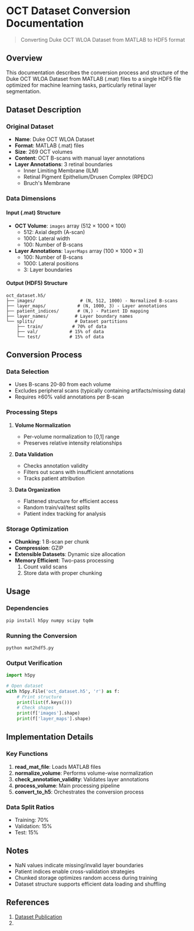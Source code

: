 # OCT Dataset Conversion Documentation
> Converting Duke OCT WLOA Dataset from MATLAB to HDF5 format

## Overview

This documentation describes the conversion process and structure of the Duke OCT WLOA Dataset from MATLAB (.mat) files to a single HDF5 file optimized for machine learning tasks, particularly retinal layer segmentation.

## Dataset Description

### Original Dataset
- **Name**: Duke OCT WLOA Dataset
- **Format**: MATLAB (.mat) files
- **Size**: 269 OCT volumes
- **Content**: OCT B-scans with manual layer annotations
- **Layer Annotations**: 3 retinal boundaries
  - Inner Limiting Membrane (ILM)
  - Retinal Pigment Epithelium/Drusen Complex (RPEDC)
  - Bruch's Membrane

### Data Dimensions

#### Input (.mat) Structure
- **OCT Volume**: `images` array (512 × 1000 × 100)
  - 512: Axial depth (A-scan)
  - 1000: Lateral width
  - 100: Number of B-scans
- **Layer Annotations**: `layerMaps` array (100 × 1000 × 3)
  - 100: Number of B-scans
  - 1000: Lateral positions
  - 3: Layer boundaries

#### Output (HDF5) Structure
```
oct_dataset.h5/
├── images/                 # (N, 512, 1000) - Normalized B-scans
├── layer_maps/            # (N, 1000, 3) - Layer annotations
├── patient_indices/       # (N,) - Patient ID mapping
├── layer_names/          # Layer boundary names
└── splits/               # Dataset partitions
    ├── train/           # 70% of data
    ├── val/            # 15% of data
    └── test/           # 15% of data
```

## Conversion Process

### Data Selection
- Uses B-scans 20-80 from each volume
- Excludes peripheral scans (typically containing artifacts/missing data)
- Requires ≥60% valid annotations per B-scan

### Processing Steps

1. **Volume Normalization**
   - Per-volume normalization to [0,1] range
   - Preserves relative intensity relationships

2. **Data Validation**
   - Checks annotation validity
   - Filters out scans with insufficient annotations
   - Tracks patient attribution

3. **Data Organization**
   - Flattened structure for efficient access
   - Random train/val/test splits
   - Patient index tracking for analysis

### Storage Optimization

- **Chunking**: 1 B-scan per chunk
- **Compression**: GZIP
- **Extensible Datasets**: Dynamic size allocation
- **Memory Efficient**: Two-pass processing
  1. Count valid scans
  2. Store data with proper chunking

## Usage

### Dependencies
```bash
pip install h5py numpy scipy tqdm
```

### Running the Conversion
```bash
python mat2hdf5.py
```

### Output Verification
```python
import h5py

# Open dataset
with h5py.File('oct_dataset.h5', 'r') as f:
    # Print structure
    print(list(f.keys()))
    # Check shapes
    print(f['images'].shape)
    print(f['layer_maps'].shape)
```

## Implementation Details

### Key Functions

1. **read_mat_file**: Loads MATLAB files
2. **normalize_volume**: Performs volume-wise normalization
3. **check_annotation_validity**: Validates layer annotations
4. **process_volume**: Main processing pipeline
5. **convert_to_h5**: Orchestrates the conversion process

### Data Split Ratios
- Training: 70%
- Validation: 15%
- Test: 15%

## Notes

- NaN values indicate missing/invalid layer boundaries
- Patient indices enable cross-validation strategies
- Chunked storage optimizes random access during training
- Dataset structure supports efficient data loading and shuffling

## References

1. [Dataset Publication](https://iovs.arvojournals.org/article.aspx?articleid=2127341)
2.